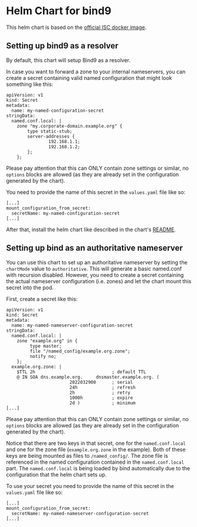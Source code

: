 # Helm Chart for bind9

This helm chart is based on the [official ISC docker image](https://hub.docker.com/r/internetsystemsconsortium/bind9).

## Setting up bind9 as a resolver

By default, this chart will setup Bind9 as a resolver.

In case you want to forward a zone to your internal nameservers, you can create a secret containing valid named configuration that might look something like this:

```
apiVersion: v1
kind: Secret
metadata:
  name: my-named-configuration-secret
stringData:
  named.conf.local: |
    zone "my.corporate-domain.example.org" {
        type static-stub;
        server-addresses {
                192.168.1.1;
                192.168.1.2;
        };
    };
```

Please pay attention that this can ONLY contain zone settings or similar, no `options` blocks are allowed (as they are already set in the configuration generated by the chart).

You need to provide the name of this secret in the `values.yaml` file like so:

```
[...]
mount_configuration_from_secret:
  secretName: my-named-configuration-secret
[...]
```

After that, install the helm chart like described in the chart's [README](charts/bind9/README.md).

## Setting up bind as an authoritative nameserver

You can use this chart to set up an authoritative nameserver by setting the `chartMode` value to `authoritative`. This will generate a basic named.conf with recursion disabled. However, you need to create a secret containing the actual nameserver configuration (i.e. zones) and let the chart mount this secret into the pod.

First, create a secret like this:

```
apiVersion: v1
kind: Secret
metadata:
  name: my-named-nameserver-configuration-secret
stringData:
  named.conf.local: |
    zone "example.org" in {
         type master;
         file "/named_config/example.org.zone";
         notify no;
    };
  example.org.zone: |
    $TTL 2h                             ; default TTL
    @ IN SOA dns.example.org.     dnsmaster.example.org. (
                        2022032900      ; serial
                        24h             ; refresh
                        2h              ; retry
                        1000h           ; expire
                        2d )            ; minimum
[...]
```

Please pay attention that this can ONLY contain zone settings or similar, no `options` blocks are allowed (as they are already set in the configuration generated by the chart).

Notice that there are two keys in that secret, one for the `named.conf.local` and one for the zone file (`example.org.zone` in the example). Both of these keys are being mounted as files to `/named_config/`.
The zone file is referenced in the named configuration contained in the `named.conf.local` part. The `named.conf.local` is being loaded by bind automatically due to the configuration that the helm chart sets up.

To use your secret you need to provide the name of this secret in the `values.yaml` file like so:

```
[...]
mount_configuration_from_secret:
  secretName: my-named-nameserver-configuration-secret
[...]
```
